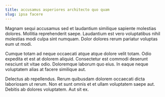 ```yaml
---
title: accusamus asperiores architecto quo quam
slug: ipsa facere
---
```


Magnam sequi accusamus sed et laudantium similique sapiente molestias dolores. Mollitia reprehenderit saepe. Laudantium est vero voluptatibus nihil molestias modi culpa sint numquam. Dolor dolores rerum pariatur voluptas eum ut modi.

Cumque totam ad neque occaecati atque atque dolore velit totam. Odio expedita et est at dolorem aliquid. Consectetur est commodi deserunt nesciunt sit vitae odio. Doloremque laborum quo eius. In eaque neque voluptatem alias at facere similique aut.

Delectus ab repellendus. Rerum quibusdam dolorem occaecati dicta laboriosam ut rerum. Non et sunt omnis et et ullam voluptatem saepe aut. Debitis ab dolores voluptatem. Aut sit ex.
